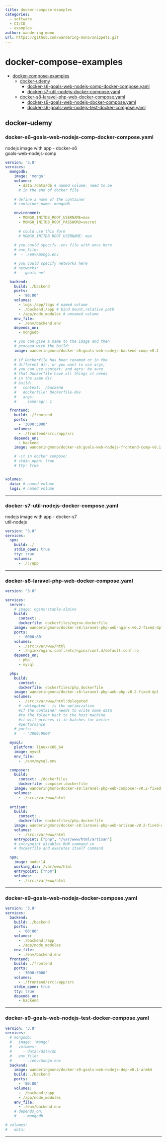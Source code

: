 ```yaml
---
title: docker-compose-examples
categories:
  - software
  - CI/CD
  - examples
author: wandering-mono
url: https://github.com/wandering-mono/snippets.git
---
```


# docker-compose-examples

- [docker-compose-examples](#docker-compose-examples)
  - [docker-udemy](#docker-udemy)
    - [docker-s6-goals-web-nodejs-comp-docker-compose.yaml](#docker-s6-goals-web-nodejs-comp-docker-composeyaml)
    - [docker-s7-util-nodejs-docker-compose.yaml](#docker-s7-util-nodejs-docker-composeyaml)
  - [docker-s8-laravel-php-web-docker-compose.yaml](#docker-s8-laravel-php-web-docker-composeyaml)
    - [docker-s9-goals-web-nodejs-docker-compose.yaml](#docker-s9-goals-web-nodejs-docker-composeyaml)
    - [docker-s9-goals-web-nodejs-test-docker-compose.yaml](#docker-s9-goals-web-nodejs-test-docker-composeyaml)

## docker-udemy

### docker-s6-goals-web-nodejs-comp-docker-compose.yaml

nodejs image with app - docker-s6  
goals-web-nodejs-comp

```yaml
version: '3.8'
services:
  mongodb:
    image: 'mongo'
    volumes:
      - data:/data/db # named volume, need to be
      # in the end of docker file
    
    # define a name of the container
    # container_name: mongodb

    environment:
      - MONGO_INITDB_ROOT_USERNAME=max
      - MONGO_INITDB_ROOT_PASSWORD=secret
      
      # could use this form
      # MONGO_INITDB_ROOT_USERNAME: max
    
    # you could specify .env file with envs here 
    # env_file:
    #  - ./env/mongo.env

    # you could specify networks here
    # networks:
    #  - goals-net

  backend:
    build: ./backend
    ports:
      - '80:80'
    volumes:
      - logs:/app/logs # named volume
      - ./backend:/app # bind mount,relative path
      - /app/node_modules # unnamed volume
    env_file:
      - ./env/backend.env
    depends_on:
      - mongodb

    # you can give a name to the image and then
    # proceed with the build:
    image: wanderingmono/docker-s6:goals-web-nodejs-backend-comp-v0.1
    
    # if Dockerfile has been renamed or in the
    # different dir, or you want to use args,
    # you can use context: and agrs: be sure
    # that Dockerfile have all things it needs
    # in the same dir
    # build:
    #   context: ./backend
    #   dockerfile: Dockerfile-dev
    #   args:
    #     some-agr: 1

  frontend:
    build: ./frontend
    ports:
      - '3000:3000'
    volumes:
      - ./frontend/src:/app/src
    depends_on:
      - backend
    image: wanderingmono/docker-s6:goals-web-nodejs-frontend-comp-v0.1

    # -it in docker compose:
    # stdin_open: true
    # tty: true
    

volumes:
  data: # named volume
  logs: # named volume
```

---

### docker-s7-util-nodejs-docker-compose.yaml

nodejs image with app - docker-s7  
util-nodejs

```yaml
version: "3.8"
services:
  npm:
    build: ./
    stdin_open: true
    tty: true
    volumes:
      - ./:/app
```

---

### docker-s8-laravel-php-web-docker-compose.yaml

```yaml
version: "3.8"

services:
  server:
    # image: nginx:stable-alpine
    build:
      context: .
      dockerfile: dockerfiles/nginx.dockerfile
    image: wanderingmono/docker-s8:laravel-php-web-nginx-v0.2-fixed-dpl
    ports:
      - '8000:80'
    volumes:
      - ./src:/var/www/html
      - ./nginx/nginx.conf:/etc/nginx/conf.d/default.conf:ro
    depends_on:
      - php
      - mysql

  php:
    build:
      context: .
      dockerfile: dockerfiles/php.dockerfile
    image: wanderingmono/docker-s8:laravel-php-web-php-v0.2-fixed-dpl
    volumes:
      - ./src:/var/www/html:delegated
      # :delegated - is the optimization
      #if the container needs to write some data
      #to the folder back to the host machine
      #it will precces it in batches for better
      #performance
    # ports:
    #   - '3000:9000'

  mysql:
    platform: linux/x86_64
    image: mysql
    env_file:
      - ./env/mysql.env

  composer:
    build:
      context: ./dockerfiles
      dockerfile: composer.dockerfile
    image: wanderingmono/docker-s8:laravel-php-web-composer-v0.2-fixed-dpl
    volumes:
      - ./src:/var/www/html
  
  artisan:
    build:
      context: .
      dockerfile: dockerfiles/php.dockerfile
    image: wanderingmono/docker-s8:laravel-php-web-artisan-v0.2-fixed-dpl
    volumes:
      - ./src:/var/www/html
    entrypoint: ["php", "/var/www/html/artisan"]
    # entrypoint disables RUN command in
    # dockerfile and executes itself command

  npm:
    image: node:14
    working_dir: /var/www/html
    entrypoint: ["npm"]
    volumes:
      - ./src:/var/www/html
```

---

### docker-s9-goals-web-nodejs-docker-compose.yaml

```yaml
version: '3.8'
services:
  backend:
    build: ./backend
    ports:
      - '80:80'
    volumes:
      - ./backend:/app
      - /app/node_modules
    env_file:
      - ./env/backend.env
  frontend:
    build: ./frontend
    ports:
      - '3000:3000'
    volumes:
      - ./frontend/src:/app/src
    stdin_open: true
    tty: true
    depends_on:
      - backend
```

---

### docker-s9-goals-web-nodejs-test-docker-compose.yaml

```yaml
version: '3.8'
services:
  # mongodb:
  #   image: 'mongo'
  #   volumes:
  #     - data:/data/db
  #   env_file:
  #     - ./env/mongo.env
  backend:
    image: wanderingmono/docker-s9:goals-web-nodejs-dep-v0.1-arm64
    build: ./backend
    ports:
      - '80:80'
    volumes:
      - ./backend:/app
      - /app/node_modules
    env_file:
      - ./env/backend.env
    # depends_on:
    #   - mongodb

# volumes:
#   data:
```

---
